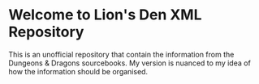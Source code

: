 Welcome to Lion's Den XML Repository
====================================
This is an unofficial repository that contain the information from the Dungeons & Dragons sourcebooks. My version is nuanced to my idea of how the information should be organised.
